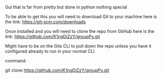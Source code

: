 Gui that is far from pretty but done in python nothing special

To be able to get this you will need to download Git to your machine here is the link:
                  https://git-scm.com/downloads

Once installed and you will need to clone the repo from GitHub here is the link:
          https://github.com/K1ngDiZzY/groupPy.git

Might have to be on the Gits CLI to pull down the repo unless you have it configured already to run in your normal CLI

command:

git clone https://github.com/K1ngDiZzY/groupPy.git
    
